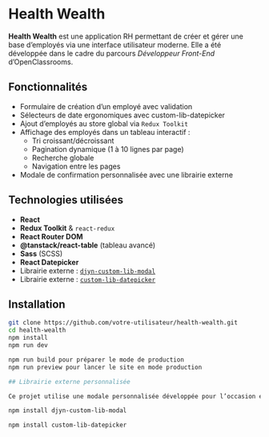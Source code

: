 # Health Wealth

**Health Wealth** est une application RH permettant de créer et gérer une base d’employés via une interface utilisateur moderne. Elle a été développée dans le cadre du parcours *Développeur Front-End* d’OpenClassrooms.

## Fonctionnalités

- Formulaire de création d’un employé avec validation
- Sélecteurs de date ergonomiques avec custom-lib-datepicker
- Ajout d’employés au store global via `Redux Toolkit`
- Affichage des employés dans un tableau interactif :
  - Tri croissant/décroissant
  - Pagination dynamique (1 à 10 lignes par page)
  - Recherche globale
  - Navigation entre les pages
- Modale de confirmation personnalisée avec une librairie externe

## Technologies utilisées

- **React**
- **Redux Toolkit** & `react-redux`
- **React Router DOM**
- **@tanstack/react-table** (tableau avancé)
- **Sass** (SCSS)
- **React Datepicker**
- Librairie externe : [`djyn-custom-lib-modal`](https://www.npmjs.com/package/djyn-custom-lib-modal)
- Librairie externe : [`custom-lib-datepicker`](https://www.npmjs.com/package/custom-lib-datepicker)

## Installation

```bash
git clone https://github.com/votre-utilisateur/health-wealth.git
cd health-wealth
npm install
npm run dev

npm run build pour préparer le mode de production
npm run preview pour lancer le site en mode production

## Librairie externe personnalisée

Ce projet utilise une modale personnalisée développée pour l’occasion et publiée sur npm :

npm install djyn-custom-lib-modal

npm install custom-lib-datepicker